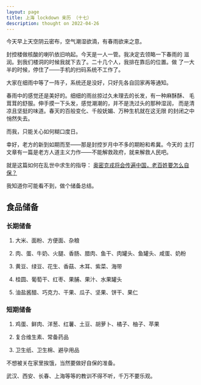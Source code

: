 ```yaml
---
layout: page
title: 上海 lockdown 亲历 （十七）
description: thought on 2022-04-26
---
```



今天早上天空阴云密布，空气潮湿欲滴，有春雨欲来之意。

封控楼做核酸的喇叭依旧响起。今天是一人一管。我决定去领略一下春雨的
滋润。到我们楼洞的时候我就下去了。二十几个人，我排在靠后的位置。做
了一大半的时候，停住了——手机的扫码系统不工作了。

大家在细雨中等了一阵子，系统还是没好，只好先各自回家再等通知。

春雨中的感觉还是美好的。细细的雨丝掠过久未理去的长发，有一种麻酥酥、
毛茸茸的舒服。伸手摸一下头发，感觉潮潮的，并不是洗过头的那种湿润，
而是清凉且坚挺的味道。春天的百般变化、千般妩媚、万种生机就在这无限
的封闭之中悄然失去。

而我，只能关心如何糊口度日。

幸好，老方的新到如期而至——那是封控岁月中不多的期盼和希冀。今天的
主打文章有一篇是老方人道主义力作——不能解救政府，就来解救人民吧。

就是这篇如何在乱世中求生的指导：
[奥密克戎将会传遍中国，老百姓要怎么自保？](https://www.newxys6.com/xys/netters/Fang-Zhouzi/kexueshijie/coronavirus24.txt)

我知道你可能看不到，做个储备总结。

## 食品储备

### 长期储备

1. 大米、面粉、方便面、杂粮

1. 肉、蛋、牛奶、火腿、香肠、腊肉、鱼干、肉罐头、鱼罐头、咸蛋、奶粉

1. 黄豆、绿豆、花生、香菇、木耳、紫菜、海带

1. 桂圆、葡萄干、红枣、果脯、果汁、水果罐头

1. 油盐酱醋、巧克力、干果、瓜子、坚果、饼干、果仁

### 短期储备

1. 鸡蛋、鲜肉、洋葱、红薯、土豆、胡萝卜、橘子、柚子、苹果

1. 复合维生素、常备药品

1. 卫生纸、卫生棉、避孕用品

不想被关在家里挨饿，当然要做好自保的准备。

武汉、西安、长春、上海等等的教训不得不听，千万不要乐观。
